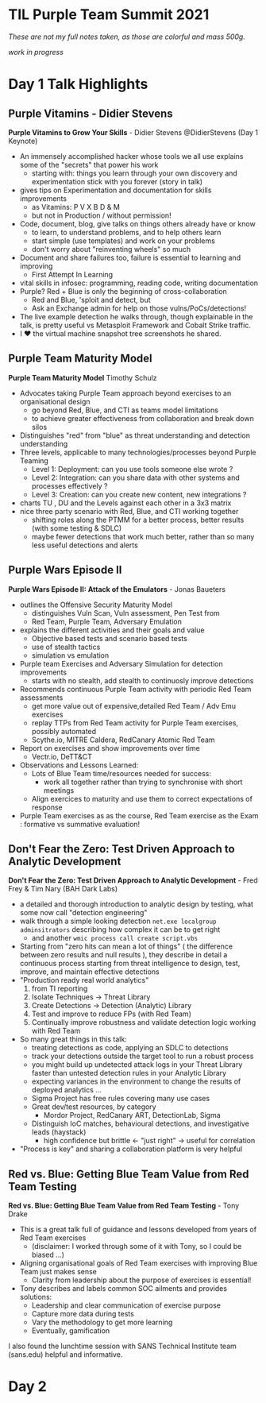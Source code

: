 # TIL Purple Team Summit 2021

_These are not my full notes taken, as those are colorful and mass 500g._

_work in progress_

# Day 1 Talk Highlights

## Purple Vitamins - Didier Stevens
**Purple Vitamins to Grow Your Skills** - Didier Stevens @DidierStevens (Day 1 Keynote)
* An immensely accomplished hacker whose tools we all use explains some of the "secrets" that power his work
  * starting with: things you learn through your own discovery and experimentation stick with you forever (story in talk)
* gives tips on Experimentation and documentation for skills improvements
  * as Vitamins: P V X B D & M
  * but not in Production / without permission!
* Code, document, blog, give talks on things others already have or know
  * to learn, to understand problems, and to help others learn
  * start simple (use templates) and work on your problems
  * don't worry about "reinventing wheels" so much
* Document and share failures too, failure is essential to learning and improving
  * First Attempt In Learning
* vital skills in infosec: programming, reading code, writing documentation
* Purple? Red + Blue is only the beginning of cross-collaboration
  * Red and Blue, 'sploit and detect, but
  * Ask an Exchange admin for help on those vulns/PoCs/detections!
* The live example detection he walks through, though explainable in the talk, is pretty useful vs Metasploit Framework and Cobalt Strike traffic.
* I :heart: the virtual machine snapshot tree screenshots he shared.

## Purple Team Maturity Model
**Purple Team Maturity Model** Timothy Schulz
* Advocates taking Purple Team approach beyond exercises to an organisational design 
  * go beyond Red, Blue, and CTI as teams model limitations
  * to achieve greater effectiveness from collaboration and break down silos
* Distinguishes "red" from "blue" as threat understanding and detection understanding
* Three levels, applicable to many technologies/processes beyond Purple Teaming    
  * Level 1: Deployment: can you use tools someone else wrote ?
  * Level 2: Integration: can you share data with other systems and processes effectively ?
  * Level 3: Creation: can you create new content, new integrations ?
* charts TU , DU and the Levels against each other in a 3x3 matrix
* nice three party scenario with Red, Blue, and CTI  working together
  * shifting roles along the PTMM for a better process, better results (with some testing & SDLC)
  * maybe fewer detections that work much better, rather than so many less useful detections and alerts

## Purple Wars Episode II 
**Purple Wars Episode II: Attack of the Emulators** - Jonas Baueters
* outlines the Offensive Security Maturity Model
  * distinguishes Vuln Scan, Vuln assessment, Pen Test from
  * Red Team, Purple Team, Adversary Emulation
* explains the different activities and their goals and value
  * Objective based tests and scenario based tests  
  * use of stealth tactics
  * simulation vs emulation  
* Purple team Exercises and Adversary Simulation for detection improvements
  * starts with no stealth, add stealth to continuosly improve detections
* Recommends continuous Purple Team activity with periodic Red Team assessments
  * get more value out of expensive,detailed Red Team / Adv Emu exercises
  * replay TTPs from Red Team activity for Purple Team exercises, possibly automated
  * Scythe.io, MITRE Caldera, RedCanary Atomic Red Team
* Report on exercises and show improvements over time
  * Vectr.io, DeTT&CT
* Observations and Lessons Learned:
  * Lots of Blue Team time/resources needed for success: 
    * work all together rather than trying to synchronise with short meetings
  * Align exercices to maturity and use them to correct expectations of response
* Purple Team exercises as as the course, Red Team exercise as the Exam : formative vs summative evaluation!

## Don't Fear the Zero: Test Driven Approach to Analytic Development
**Don't Fear the Zero: Test Driven Approach to Analytic Development** - Fred Frey & Tim Nary (BAH Dark Labs)
* a detailed and thorough introduction to analytic design by testing, what some now call "detection engineering"
* walk through a simple looking detection ```net.exe localgroup adminsitrators``` describing how complex it can be to get right
  * and another ```wmic process call create script.vbs```
* Starting from "zero hits can mean a lot of things" ( the difference between zero results and null results ), they describe in detail a continuous process starting from threat intelligence to design, test, improve, and maintain effective detections
* "Production ready real world analytics"
  1. from TI reporting
  1. Isolate Techniques -> Threat Library
  1. Create Detections -> Detection (Analytic) Library
  1. Test and improve to reduce FPs (with Red Team)
  1. Continually improve robustness and validate detection logic working with Red Team
* So many great things in this talk:
  * treating detections as code, applying an SDLC to detections
  * track your detections outside the target tool to run a robust process
  * you might build up undetected attack logs in your Threat Library faster than untested detection rules in your Analytic Library
  * expecting variances in the environment to change the results of deployed analytics ...
  * Sigma Project has free rules covering many use cases
  * Great dev/test resources, by category
    * Mordor Project, RedCanary ART, DetectionLab, Sigma
  * Distinguish IoC matches, behavioural detections, and investigative leads (haystack)
    * high confidence but brittle <- "just right" -> useful for correlation
* "Process is key" and sharing a collaboration platform is very helpful

## Red vs. Blue: Getting Blue Team Value from Red Team Testing
**Red vs. Blue: Getting Blue Team Value from Red Team Testing** - Tony Drake
* This is a great talk full of guidance and lessons developed from years of Red Team exercises
  * (disclaimer: I worked through some of it with Tony, so I could be biased ...)
* Aligning organisational goals of Red Team exercises with improving Blue Team just makes sense
  * Clarity from leadership about the purpose of exercises is essential!
* Tony describes and labels common SOC ailments and provides solutions:
  * Leadership and clear communication of exercise purpose
  * Capture more data during tests
  * Vary the methodology to get more learning
  * Eventually, gamification

I also found the lunchtime session with SANS Technical Institute team (sans.edu) helpful and informative.

# Day 2
